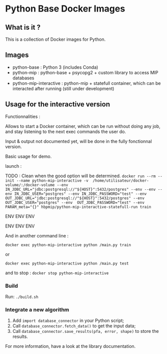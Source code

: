 # Python Base Docker Images

## What is it ?

This is a collection of Docker images for Python.

## Images

* python-base : Python 3 (includes Conda)
* python-mip : python-base + psycopg2 + custom library to access MIP databases
* python-mip-interactive : python-mip + statefull container, which can be interacted after running (still under development)

## Usage for the interactive version


Functionnalities :

Allows to start a Docker container, which can be run without doing any job, and stay listening to the next exec commands the user do.

Input & output not documented yet, will be done in the fully fonctionnal version.

Basic usage for demo.

launch :

TODO : Clean when the good option will be determined.
`docker run --rm --init --name python-mip-interactive -v  /home/utilisateur/docker-volume/:/docker-volume --env IN_JDBC_URL="jdbc:postgresql://"${HOST}":5432/postgres" --env --env --env IN_JDBC_USER="postgres" --env IN_JDBC_PASSWORD="test" --env OUT_JDBC_URL="jdbc:postgresql://"${HOST}":5432/postgres" --env  OUT_JDBC_USER="postgres" --env  OUT_JDBC_PASSWORD="test" --env PARAM_meta="{}" hbpmip/python-mip-interactive-statefull-run train`


ENV
ENV
ENV

ENV
ENV
ENV



And in another command line :

`docker exec python-mip-interactive python /main.py train`

or

`docker exec python-mip-interactive python /main.py test`


and to stop :
`docker stop python-mip-interactive`

### Build

Run: `./build.sh`

### Integrate a new algorithm

1. Add `import database_connector` in your Python script;
2. Call `database_connector.fetch_data()` to get the input data;
3. Call `database_connector.save_results(pfa, error, shape)` to store the results.

For more information, have a look at the library documentation.
